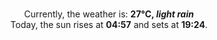 <p  align="center"><br/>Currently, the weather is: <b> 27°C, <i>light rain</i></b></br>Today, the sun rises at <b>04:57</b> and sets at <b>19:24</b>.</p>